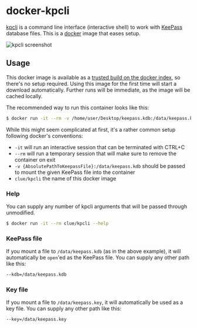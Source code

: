 # docker-kpcli

[kpcli](http://kpcli.sourceforge.net/) is a command line interface (interactive shell)
to work with [KeePass](http://keepass.info/) database files.
This is a [docker](https://www.docker.io) image that eases setup.

![kpcli screenshot](http://kpcli.sourceforge.net/screengrab-2.4-3.png)

## Usage

This docker image is available as a [trusted build on the docker index](https://index.docker.io/u/clue/kpcli/),
so there's no setup required.
Using this image for the first time will start a download automatically.
Further runs will be immediate, as the image will be cached locally.

The recommended way to run this container looks like this:

```bash
$ docker run -it --rm -v /home/user/Desktop/keepass.kdb:/data/keepass.kdb clue/kpcli
```

While this might seem complicated at first, it's a rather common setup following docker's conventions:

* `-it` will run an interactive session that can be terminated with CTRL+C
* `--rm` will run a temporary session that will make sure to remove the container on exit
* `-v {AbsolutePathToKeepassFile}:/data/keepass.kdb` should be passed to mount the given KeePass file into the container
* `clue/kpcli` the name of this docker image

### Help

You can supply any number of kpcli arguments that will be passed through unmodified.

```bash
$ docker run -it --rm clue/kpcli --help
```

### KeePass file

If you mount a file to `/data/keepass.kdb` (as in the above example),
it will automatically be `open`'ed as the KeePass file.
You can supply any other path like this:

```bash
--kdb=/data/keepass.kdb
```

### Key file

If you mount a file to `/data/keepass.key`,
it will automatically be used as a key file.
You can supply any other path like this:

```bash
--key=/data/keepass.key
```

